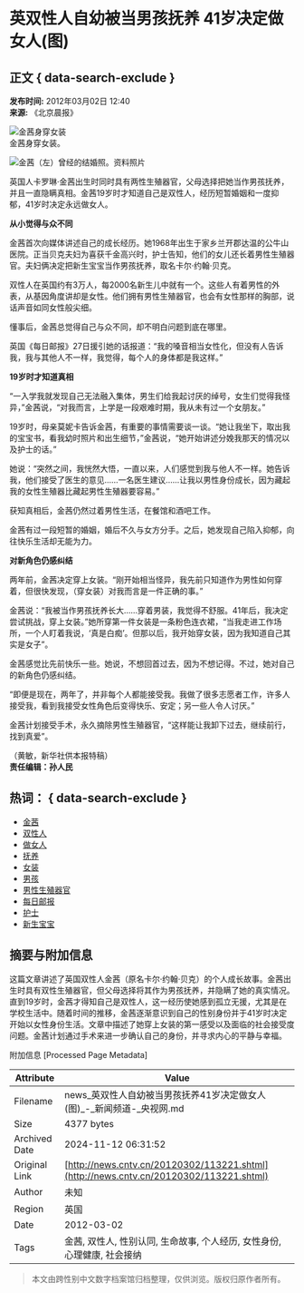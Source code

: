 # 英双性人自幼被当男孩抚养 41岁决定做女人(图)

## 正文 { data-search-exclude }


**发布时间:** 2012年03月02日 12:40  
**来源:** 《北京晨报》  

![金茜身穿女装](http://www.people.com.cn/mediafile/pic/20120229/39/10330653020587537871.jpg)  
金茜身穿女装。

![金茜（左）曾经的结婚照。资料照片](http://www.people.com.cn/mediafile/pic/20120229/82/11526165025102176798.jpg)

英国人卡罗琳·金茜出生时同时具有两性生殖器官，父母选择把她当作男孩抚养，并且一直隐瞒真相。金茜19岁时才知道自己是双性人，经历短暂婚姻和一度抑郁，41岁时决定永远做女人。

**从小觉得与众不同**

金茜首次向媒体讲述自己的成长经历。她1968年出生于家乡兰开郡达温的公牛山医院。正当贝克夫妇为喜获千金高兴时，护士告知，他们的女儿还长着男性生殖器官。夫妇俩决定把新生宝宝当作男孩抚养，取名卡尔·约翰·贝克。

双性人在英国约有3万人，每2000名新生儿中就有一个。这些人有着男性的外表，从基因角度讲却是女性。他们拥有男性生殖器官，也会有女性那样的胸部，说话声音如同女性般尖细。

懂事后，金茜总觉得自己与众不同，却不明白问题到底在哪里。

英国《每日邮报》27日援引她的话报道：“我的嗓音相当女性化，但没有人告诉我，我与其他人不一样，我觉得，每个人的身体都是我这样。”

**19岁时才知道真相**

“一入学我就发现自己无法融入集体，男生们给我起讨厌的绰号，女生们觉得我怪异，”金茜说，“对我而言，上学是一段艰难时期，我从未有过一个女朋友。”

19岁时，母亲莫妮卡告诉金茜，有重要的事情需要谈一谈。“她让我坐下，取出我的宝宝书，看我幼时照片和出生细节，”金茜说，“她开始讲述分娩我那天的情况以及护士的话。”

她说：“突然之间，我恍然大悟，一直以来，人们感觉到我与他人不一样。她告诉我，他们接受了医生的意见……一名医生建议……让我以男性身份成长，因为藏起我的女性生殖器比藏起男性生殖器要容易。”

获知真相后，金茜仍然过着男性生活，在餐馆和酒吧工作。

金茜有过一段短暂的婚姻，婚后不久与女方分手。之后，她发现自己陷入抑郁，向往快乐生活却无能为力。

**对新角色仍感纠结**

两年前，金茜决定穿上女装。“刚开始相当怪异，我先前只知道作为男性如何穿着，但很快发现，（穿女装）对我而言是一件正确的事。”

金茜说：“我被当作男孩抚养长大……穿着男装，我觉得不舒服。41年后，我决定尝试挑战，穿上女装。”她所穿第一件女装是一条粉色连衣裙，“当我走进工作场所，一个人盯着我说，‘真是白痴’。但那以后，我开始穿女装，因为我知道自己其实是女子”。

金茜感觉比先前快乐一些。她说，不想回首过去，因为不想记得。不过，她对自己的新角色仍感纠结。

“即便是现在，两年了，并非每个人都能接受我。我做了很多志愿者工作，许多人接受我，看到我接受女性角色后变得快乐、安定；另一些人令人讨厌。”

金茜计划接受手术，永久摘除男性生殖器官，“这样能让我卸下过去，继续前行，找到真爱”。

（黄敏，新华社供本报特稿）  
**责任编辑：孙人民**

## 热词： { data-search-exclude }

- [金茜](http://so.cntv.cn/search.php?qtext=金茜&sid=0000&pid=0000)
- [双性人](http://so.cntv.cn/search.php?qtext=双性人&sid=0000&pid=0000)
- [做女人](http://so.cntv.cn/search.php?qtext=做女人&sid=0000&pid=0000)
- [抚养](http://so.cntv.cn/search.php?qtext=抚养&sid=0000&pid=0000)
- [女装](http://so.cntv.cn/search.php?qtext=女装&sid=0000&pid=0000)
- [男孩](http://so.cntv.cn/search.php?qtext=男孩&sid=0000&pid=0000)
- [男性生殖器官](http://so.cntv.cn/search.php?qtext=男性生殖器官&sid=0000&pid=0000)
- [每日邮报](http://so.cntv.cn/search.php?qtext=每日邮报&sid=0000&pid=0000)
- [护士](http://so.cntv.cn/search.php?qtext=护士&sid=0000&pid=0000)
- [新生宝宝](http://so.cntv.cn/search.php?qtext=新生宝宝&sid=0000&pid=0000)

## 摘要与附加信息

<!-- tcd_abstract -->
这篇文章讲述了英国双性人金茜（原名卡尔·约翰·贝克）的个人成长故事。金茜出生时具有双性生殖器官，但父母选择将其作为男孩抚养，并隐瞒了她的真实情况。直到19岁时，金茜才得知自己是双性人，这一经历使她感到孤立无援，尤其是在学校生活中。随着时间的推移，金茜逐渐意识到自己的性别身份并于41岁时决定开始以女性身份生活。文章中描述了她穿上女装的第一感受以及面临的社会接受度问题。金茜计划通过手术来进一步确认自己的身份，并寻求内心的平静与幸福。
<!-- tcd_abstract_end -->

附加信息 [Processed Page Metadata]

| Attribute       | Value                                  |
|-----------------|----------------------------------------|
| Filename        | news_英双性人自幼被当男孩抚养41岁决定做女人(图)_-_新闻频道-_央视网.md                             |
| Size            | 4377 bytes                           |
| Archived Date   | 2024-11-12 06:31:52                             |
| Original Link   | [http://news.cntv.cn/20120302/113221.shtml](http://news.cntv.cn/20120302/113221.shtml)                       |
| Author          | 未知                               |
| Region          | 英国                               |
| Date            | 2012-03-02                                 |
| Tags            | 金茜, 双性人, 性别认同, 生命故事, 个人经历, 女性身份, 心理健康, 社会接纳                                 |
>
> 本文由跨性别中文数字档案馆归档整理，仅供浏览。版权归原作者所有。
>